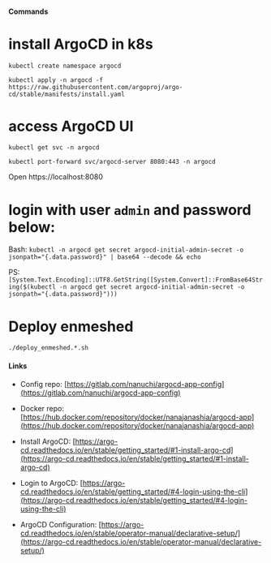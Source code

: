 #### Commands

# install ArgoCD in k8s
`kubectl create namespace argocd`

`kubectl apply -n argocd -f https://raw.githubusercontent.com/argoproj/argo-cd/stable/manifests/install.yaml`

# access ArgoCD UI
`kubectl get svc -n argocd`

`kubectl port-forward svc/argocd-server 8080:443 -n argocd`

Open https://localhost:8080

# login with user `admin` and password below:
Bash: `kubectl -n argocd get secret argocd-initial-admin-secret -o jsonpath="{.data.password}" | base64 --decode && echo`

PS: `[System.Text.Encoding]::UTF8.GetString([System.Convert]::FromBase64String($(kubectl -n argocd get secret argocd-initial-admin-secret -o jsonpath="{.data.password}")))` 

# Deploy enmeshed

`./deploy_enmeshed.*.sh`

#### Links

* Config repo: [https://gitlab.com/nanuchi/argocd-app-config](https://gitlab.com/nanuchi/argocd-app-config)

* Docker repo: [https://hub.docker.com/repository/docker/nanajanashia/argocd-app](https://hub.docker.com/repository/docker/nanajanashia/argocd-app)

* Install ArgoCD: [https://argo-cd.readthedocs.io/en/stable/getting_started/#1-install-argo-cd](https://argo-cd.readthedocs.io/en/stable/getting_started/#1-install-argo-cd)

* Login to ArgoCD: [https://argo-cd.readthedocs.io/en/stable/getting_started/#4-login-using-the-cli](https://argo-cd.readthedocs.io/en/stable/getting_started/#4-login-using-the-cli)

* ArgoCD Configuration: [https://argo-cd.readthedocs.io/en/stable/operator-manual/declarative-setup/](https://argo-cd.readthedocs.io/en/stable/operator-manual/declarative-setup/)

